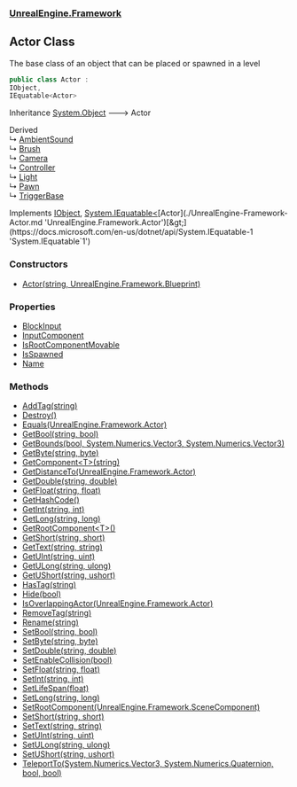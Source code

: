 ### [UnrealEngine.Framework](./UnrealEngine-Framework.md 'UnrealEngine.Framework')
## Actor Class
The base class of an object that can be placed or spawned in a level  
```csharp
public class Actor :
IObject,
IEquatable<Actor>
```
Inheritance [System.Object](https://docs.microsoft.com/en-us/dotnet/api/System.Object 'System.Object') &#129106; Actor  

Derived  
&#8627; [AmbientSound](./UnrealEngine-Framework-AmbientSound.md 'UnrealEngine.Framework.AmbientSound')  
&#8627; [Brush](./UnrealEngine-Framework-Brush.md 'UnrealEngine.Framework.Brush')  
&#8627; [Camera](./UnrealEngine-Framework-Camera.md 'UnrealEngine.Framework.Camera')  
&#8627; [Controller](./UnrealEngine-Framework-Controller.md 'UnrealEngine.Framework.Controller')  
&#8627; [Light](./UnrealEngine-Framework-Light.md 'UnrealEngine.Framework.Light')  
&#8627; [Pawn](./UnrealEngine-Framework-Pawn.md 'UnrealEngine.Framework.Pawn')  
&#8627; [TriggerBase](./UnrealEngine-Framework-TriggerBase.md 'UnrealEngine.Framework.TriggerBase')  

Implements [IObject](./UnrealEngine-Framework-IObject.md 'UnrealEngine.Framework.IObject'), [System.IEquatable&lt;](https://docs.microsoft.com/en-us/dotnet/api/System.IEquatable-1 'System.IEquatable`1')[Actor](./UnrealEngine-Framework-Actor.md 'UnrealEngine.Framework.Actor')[&gt;](https://docs.microsoft.com/en-us/dotnet/api/System.IEquatable-1 'System.IEquatable`1')  
### Constructors
- [Actor(string, UnrealEngine.Framework.Blueprint)](./UnrealEngine-Framework-Actor-Actor(string_UnrealEngine-Framework-Blueprint).md 'UnrealEngine.Framework.Actor.Actor(string, UnrealEngine.Framework.Blueprint)')
### Properties
- [BlockInput](./UnrealEngine-Framework-Actor-BlockInput.md 'UnrealEngine.Framework.Actor.BlockInput')
- [InputComponent](./UnrealEngine-Framework-Actor-InputComponent.md 'UnrealEngine.Framework.Actor.InputComponent')
- [IsRootComponentMovable](./UnrealEngine-Framework-Actor-IsRootComponentMovable.md 'UnrealEngine.Framework.Actor.IsRootComponentMovable')
- [IsSpawned](./UnrealEngine-Framework-Actor-IsSpawned.md 'UnrealEngine.Framework.Actor.IsSpawned')
- [Name](./UnrealEngine-Framework-Actor-Name.md 'UnrealEngine.Framework.Actor.Name')
### Methods
- [AddTag(string)](./UnrealEngine-Framework-Actor-AddTag(string).md 'UnrealEngine.Framework.Actor.AddTag(string)')
- [Destroy()](./UnrealEngine-Framework-Actor-Destroy().md 'UnrealEngine.Framework.Actor.Destroy()')
- [Equals(UnrealEngine.Framework.Actor)](./UnrealEngine-Framework-Actor-Equals(UnrealEngine-Framework-Actor).md 'UnrealEngine.Framework.Actor.Equals(UnrealEngine.Framework.Actor)')
- [GetBool(string, bool)](./UnrealEngine-Framework-Actor-GetBool(string_bool).md 'UnrealEngine.Framework.Actor.GetBool(string, bool)')
- [GetBounds(bool, System.Numerics.Vector3, System.Numerics.Vector3)](./UnrealEngine-Framework-Actor-GetBounds(bool_System-Numerics-Vector3_System-Numerics-Vector3).md 'UnrealEngine.Framework.Actor.GetBounds(bool, System.Numerics.Vector3, System.Numerics.Vector3)')
- [GetByte(string, byte)](./UnrealEngine-Framework-Actor-GetByte(string_byte).md 'UnrealEngine.Framework.Actor.GetByte(string, byte)')
- [GetComponent&lt;T&gt;(string)](./UnrealEngine-Framework-Actor-GetComponent-T-(string).md 'UnrealEngine.Framework.Actor.GetComponent&lt;T&gt;(string)')
- [GetDistanceTo(UnrealEngine.Framework.Actor)](./UnrealEngine-Framework-Actor-GetDistanceTo(UnrealEngine-Framework-Actor).md 'UnrealEngine.Framework.Actor.GetDistanceTo(UnrealEngine.Framework.Actor)')
- [GetDouble(string, double)](./UnrealEngine-Framework-Actor-GetDouble(string_double).md 'UnrealEngine.Framework.Actor.GetDouble(string, double)')
- [GetFloat(string, float)](./UnrealEngine-Framework-Actor-GetFloat(string_float).md 'UnrealEngine.Framework.Actor.GetFloat(string, float)')
- [GetHashCode()](./UnrealEngine-Framework-Actor-GetHashCode().md 'UnrealEngine.Framework.Actor.GetHashCode()')
- [GetInt(string, int)](./UnrealEngine-Framework-Actor-GetInt(string_int).md 'UnrealEngine.Framework.Actor.GetInt(string, int)')
- [GetLong(string, long)](./UnrealEngine-Framework-Actor-GetLong(string_long).md 'UnrealEngine.Framework.Actor.GetLong(string, long)')
- [GetRootComponent&lt;T&gt;()](./UnrealEngine-Framework-Actor-GetRootComponent-T-().md 'UnrealEngine.Framework.Actor.GetRootComponent&lt;T&gt;()')
- [GetShort(string, short)](./UnrealEngine-Framework-Actor-GetShort(string_short).md 'UnrealEngine.Framework.Actor.GetShort(string, short)')
- [GetText(string, string)](./UnrealEngine-Framework-Actor-GetText(string_string).md 'UnrealEngine.Framework.Actor.GetText(string, string)')
- [GetUInt(string, uint)](./UnrealEngine-Framework-Actor-GetUInt(string_uint).md 'UnrealEngine.Framework.Actor.GetUInt(string, uint)')
- [GetULong(string, ulong)](./UnrealEngine-Framework-Actor-GetULong(string_ulong).md 'UnrealEngine.Framework.Actor.GetULong(string, ulong)')
- [GetUShort(string, ushort)](./UnrealEngine-Framework-Actor-GetUShort(string_ushort).md 'UnrealEngine.Framework.Actor.GetUShort(string, ushort)')
- [HasTag(string)](./UnrealEngine-Framework-Actor-HasTag(string).md 'UnrealEngine.Framework.Actor.HasTag(string)')
- [Hide(bool)](./UnrealEngine-Framework-Actor-Hide(bool).md 'UnrealEngine.Framework.Actor.Hide(bool)')
- [IsOverlappingActor(UnrealEngine.Framework.Actor)](./UnrealEngine-Framework-Actor-IsOverlappingActor(UnrealEngine-Framework-Actor).md 'UnrealEngine.Framework.Actor.IsOverlappingActor(UnrealEngine.Framework.Actor)')
- [RemoveTag(string)](./UnrealEngine-Framework-Actor-RemoveTag(string).md 'UnrealEngine.Framework.Actor.RemoveTag(string)')
- [Rename(string)](./UnrealEngine-Framework-Actor-Rename(string).md 'UnrealEngine.Framework.Actor.Rename(string)')
- [SetBool(string, bool)](./UnrealEngine-Framework-Actor-SetBool(string_bool).md 'UnrealEngine.Framework.Actor.SetBool(string, bool)')
- [SetByte(string, byte)](./UnrealEngine-Framework-Actor-SetByte(string_byte).md 'UnrealEngine.Framework.Actor.SetByte(string, byte)')
- [SetDouble(string, double)](./UnrealEngine-Framework-Actor-SetDouble(string_double).md 'UnrealEngine.Framework.Actor.SetDouble(string, double)')
- [SetEnableCollision(bool)](./UnrealEngine-Framework-Actor-SetEnableCollision(bool).md 'UnrealEngine.Framework.Actor.SetEnableCollision(bool)')
- [SetFloat(string, float)](./UnrealEngine-Framework-Actor-SetFloat(string_float).md 'UnrealEngine.Framework.Actor.SetFloat(string, float)')
- [SetInt(string, int)](./UnrealEngine-Framework-Actor-SetInt(string_int).md 'UnrealEngine.Framework.Actor.SetInt(string, int)')
- [SetLifeSpan(float)](./UnrealEngine-Framework-Actor-SetLifeSpan(float).md 'UnrealEngine.Framework.Actor.SetLifeSpan(float)')
- [SetLong(string, long)](./UnrealEngine-Framework-Actor-SetLong(string_long).md 'UnrealEngine.Framework.Actor.SetLong(string, long)')
- [SetRootComponent(UnrealEngine.Framework.SceneComponent)](./UnrealEngine-Framework-Actor-SetRootComponent(UnrealEngine-Framework-SceneComponent).md 'UnrealEngine.Framework.Actor.SetRootComponent(UnrealEngine.Framework.SceneComponent)')
- [SetShort(string, short)](./UnrealEngine-Framework-Actor-SetShort(string_short).md 'UnrealEngine.Framework.Actor.SetShort(string, short)')
- [SetText(string, string)](./UnrealEngine-Framework-Actor-SetText(string_string).md 'UnrealEngine.Framework.Actor.SetText(string, string)')
- [SetUInt(string, uint)](./UnrealEngine-Framework-Actor-SetUInt(string_uint).md 'UnrealEngine.Framework.Actor.SetUInt(string, uint)')
- [SetULong(string, ulong)](./UnrealEngine-Framework-Actor-SetULong(string_ulong).md 'UnrealEngine.Framework.Actor.SetULong(string, ulong)')
- [SetUShort(string, ushort)](./UnrealEngine-Framework-Actor-SetUShort(string_ushort).md 'UnrealEngine.Framework.Actor.SetUShort(string, ushort)')
- [TeleportTo(System.Numerics.Vector3, System.Numerics.Quaternion, bool, bool)](./UnrealEngine-Framework-Actor-TeleportTo(System-Numerics-Vector3_System-Numerics-Quaternion_bool_bool).md 'UnrealEngine.Framework.Actor.TeleportTo(System.Numerics.Vector3, System.Numerics.Quaternion, bool, bool)')
